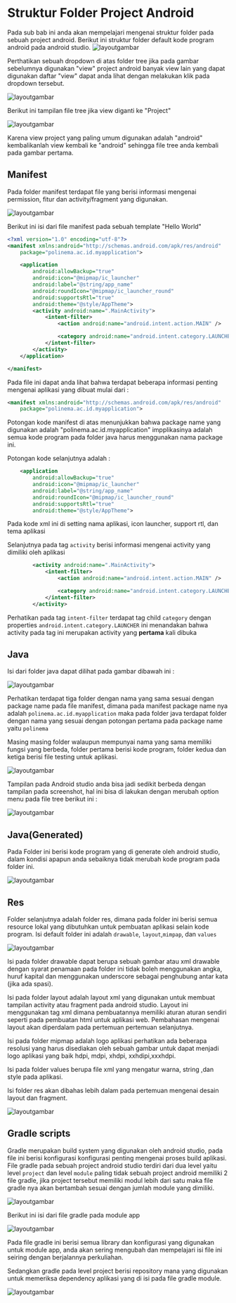# Struktur Folder Project Android

Pada sub bab ini anda akan mempelajari mengenai struktur folder pada sebuah project android. Berikut ini struktur folder default kode program android pada android studio.
![layoutgambar](images/0204-struktur-folder.png)

Perthatikan sebuah dropdown di atas folder tree jika pada gambar sebelumnya digunakan "view" project android banyak view lain yang dapat digunakan daftar "view" dapat anda lihat dengan melakukan klik pada dropdown tersebut.

![layoutgambar](images/0205-view-project.png)

Berikut ini tampilan file tree jika view diganti ke "Project"

![layoutgambar](images/0206-view-project-click.png)

Karena view project yang paling umum digunakan adalah "android" kembalikanlah view kembali ke "android" sehingga file tree anda kembali pada gambar pertama.

## Manifest

Pada folder manifest terdapat file yang berisi informasi mengenai permission, fitur dan activity/fragment yang digunakan.

![layoutgambar](images/0207-lokasimanifest.png)

Berikut ini isi dari file manifest pada sebuah template "Hello World"

```xml
<?xml version="1.0" encoding="utf-8"?>
<manifest xmlns:android="http://schemas.android.com/apk/res/android"
    package="polinema.ac.id.myapplication">

    <application
        android:allowBackup="true"
        android:icon="@mipmap/ic_launcher"
        android:label="@string/app_name"
        android:roundIcon="@mipmap/ic_launcher_round"
        android:supportsRtl="true"
        android:theme="@style/AppTheme">
        <activity android:name=".MainActivity">
            <intent-filter>
                <action android:name="android.intent.action.MAIN" />

                <category android:name="android.intent.category.LAUNCHER" />
            </intent-filter>
        </activity>
    </application>

</manifest>
```

Pada file ini dapat anda lihat bahwa terdapat beberapa informasi penting mengenai aplikasi yang dibuat mulai dari :

```xml
<manifest xmlns:android="http://schemas.android.com/apk/res/android"
    package="polinema.ac.id.myapplication">
```

Potongan kode manifest di atas menunjukkan bahwa package name yang digunakan adalah "polinema.ac.id.myapplication" impplikasinya adalah semua kode program pada folder java harus menggunakan nama package ini.

Potongan kode selanjutnya adalah :

```xml
    <application
        android:allowBackup="true"
        android:icon="@mipmap/ic_launcher"
        android:label="@string/app_name"
        android:roundIcon="@mipmap/ic_launcher_round"
        android:supportsRtl="true"
        android:theme="@style/AppTheme">
```

Pada kode xml ini di setting nama aplikasi, icon launcher, support rtl, dan tema aplikasi

Selanjutnya pada tag `activity` berisi informasi mengenai activity yang dimiliki oleh aplikasi

```xml
        <activity android:name=".MainActivity">
            <intent-filter>
                <action android:name="android.intent.action.MAIN" />

                <category android:name="android.intent.category.LAUNCHER" />
            </intent-filter>
        </activity>
```

Perhatikan pada tag `intent-filter` terdapat tag child `category` dengan properties `android.intent.category.LAUNCHER` ini menandakan bahwa activity pada tag ini merupakan activity yang **pertama** kali dibuka

## Java

Isi dari folder java dapat dilihat pada gambar dibawah ini :

![layoutgambar](images/0208-isifolderjava.png)

Perhatikan terdapat tiga folder dengan nama yang sama sesuai dengan package name pada file manifest, dimana pada manifest package name nya adalah `polinema.ac.id.myapplication` maka pada folder java terdapat folder dengan nama yang sesuai dengan potongan pertama pada package name yaitu `polinema`

Masing masing folder walaupun mempunyai nama yang sama memiliki fungsi yang berbeda, folder pertama berisi kode program, folder kedua dan ketiga berisi file testing untuk aplikasi.

![layoutgambar](images/0209-testingfolder.png)

Tampilan pada Android studio anda bisa jadi sedikit berbeda dengan tampilan pada screenshot, hal ini bisa di lakukan dengan merubah option menu pada file tree berikut ini :

![layoutgambar](images/0210-option.png)

## Java(Generated)

Pada Folder ini berisi kode program yang di generate oleh android studio, dalam kondisi apapun anda sebaiknya tidak merubah kode program pada folder ini.

![layoutgambar](images/0211-javegenerated.png)

## Res

Folder selanjutnya adalah folder res, dimana pada folder ini berisi semua resource lokal yang dibutuhkan untuk pembuatan aplikasi selain kode program. Isi default folder ini adalah `drawable`, `layout`,`mimpap`, dan `values`

![layoutgambar](images/0212-res.png)

Isi pada folder drawable dapat berupa sebuah gambar atau xml drawable dengan syarat penamaan pada folder ini tidak boleh menggunakan angka, huruf kapital dan menggunakan underscore sebagai penghubung antar kata (jika ada spasi).

Isi pada folder layout adalah layout xml yang digunakan untuk membuat tampilan activity atau fragment pada android studio. Layout ini menggunakan tag xml dimana pembuatannya memiliki aturan aturan sendiri seperti pada pembuatan html untuk aplikasi web. Pembahasan mengenai layout akan diperdalam pada pertemuan pertemuan selanjutnya.

Isi pada folder mipmap adalah logo aplikasi perhatikan ada beberapa resolusi yang harus disediakan oleh sebuah gambar untuk dapat menjadi logo aplikasi yang baik hdpi, mdpi, xhdpi, xxhdipi,xxxhdpi.

Isi pada folder values berupa file xml yang mengatur warna, string ,dan style pada aplikasi.

Isi folder res akan dibahas lebih dalam pada pertemuan mengenai desain layout dan fragment.

![layoutgambar](images/0213-resfolder-detail.png)

## Gradle scripts

Gradle merupakan build system yang digunakan oleh android studio, pada file ini berisi konfigurasi konfigurasi penting mengenai proses build aplikasi. File gradle pada sebuah project android studio terdiri dari dua level yaitu level `project` dan level `module` paling tidak sebuah project android memiliki 2 file gradle, jika project tersebut memiliki modul lebih dari satu maka file gradle nya akan bertambah sesuai dengan jumlah module yang dimiliki.

![layoutgambar](images/0214-gradle-script.png)

Berikut ini isi dari file gradle pada module app

![layoutgambar](images/0215-gradle-app.png)

Pada file gradle ini berisi semua library dan konfigurasi yang digunakan untuk module app, anda akan sering mengubah dan mempelajari isi file ini seiring dengan berjalannya perkuliahan.

Sedangkan gradle pada level project berisi repository mana yang digunakan untuk memeriksa dependency aplikasi yang di isi pada file gradle module.

![layoutgambar](images/0216-gradle-project.png)
